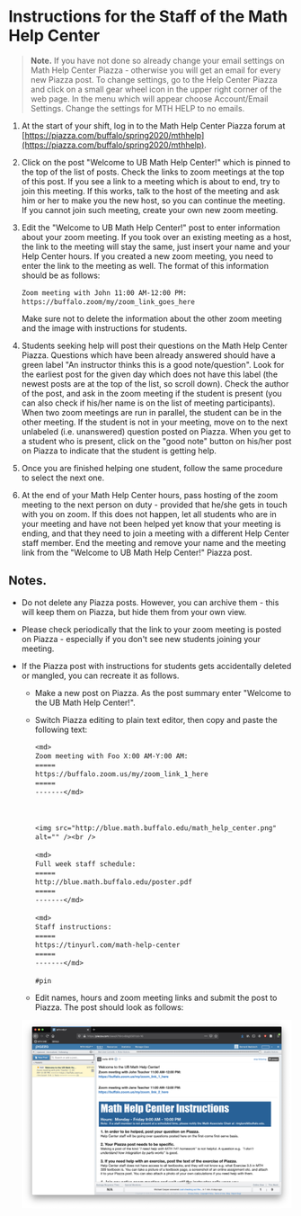 # Instructions for the Staff of the Math Help Center

>**Note.** If you have not done so already change your email settings on Math Help Center Piazza - otherwise you will get an email for every new Piazza post. To change settings, go to the Help Center Piazza and click on a small gear wheel icon in the upper right corner of the web page. In the menu which will appear choose Account/Email Settings. Change the settings for MTH HELP to no emails.


1. At the start of your shift, log in to the Math Help Center Piazza forum at [https://piazza.com/buffalo/spring2020/mthhelp](https://piazza.com/buffalo/spring2020/mthhelp).

2. Click on the post "Welcome to UB Math Help Center!" which is pinned to the top of the list of posts. Check the links to zoom meetings at the top of this post. If you see a link to a meeting which is about to end, try to join this meeting. If this works, talk to the host of the meeting and ask him or her to make you the new host, so you can continue the meeting. If you cannot join such meeting, create your own new zoom meeting.

3. Edit the "Welcome to UB Math Help Center!" post to enter information about your zoom  meeting. If you took over an existing meeting as a host, the link to the meeting will stay the same, just insert your name and your Help Center hours. If you created a new zoom meeting, you need to enter the link to the meeting as well. The format of this information should be as follows:

    ```
    Zoom meeting with John 11:00 AM-12:00 PM:
    https://buffalo.zoom/my/zoom_link_goes_here
    ```
    Make sure not to delete the information about the other  zoom meeting and the image with instructions for students.

4. Students seeking help will post their questions on the Math Help Center Piazza. Questions which have been already answered should have a green label "An instructor thinks this is a good note/question". Look for the earliest post for the given day which does not have this label (the newest posts are at the top of the list, so scroll down). Check the author of the post, and ask in the zoom meeting if the student is present (you can also check if his/her name is on the list of meeting participants). When two zoom meetings are run in parallel, the student can be in the other meeting. If the student is not in your meeting, move on to the next unlabeled (i.e. unanswered) question posted on Piazza. When you get to a student who is present, click on the "good note" button on his/her post on Piazza to indicate that the student is getting help.

5. Once you are finished helping one student, follow the same procedure to select the next one.

6. At the end of your Math Help Center hours, pass hosting of the zoom meeting to the next person on duty - provided that he/she gets in touch with you on zoom. If this does not happen, let all students who are in your meeting and have not been helped yet know that your meeting is ending, and that they need to join a meeting with a different Help Center staff member.
End the meeting and remove your name and the meeting link from the "Welcome to UB Math Help Center!" Piazza post.



## Notes.
*  Do not delete any Piazza posts. However, you can archive them - this will keep them on Piazza,  but hide them from your own view.
*  Please check periodically that the link to your zoom meeting is posted on Piazza - especially if you don't see new students joining your meeting.
* If the Piazza post with instructions for students gets accidentally deleted or mangled, you can recreate it as follows.

  - Make a new post on Piazza. As the post summary enter "Welcome to the UB Math Help Center!".
  - Switch Piazza editing to plain text editor, then copy and paste the following text:

    ```
    <md>
    Zoom meeting with Foo X:00 AM-Y:00 AM:
    =====
    https://buffalo.zoom.us/my/zoom_link_1_here
    =====
    -------</md>



    <img src="http://blue.math.buffalo.edu/math_help_center.png" alt="" /><br />

    <md>
    Full week staff schedule:
    =====
    http://blue.math.buffalo.edu/poster.pdf
    =====
    -------</md>

    <md>
    Staff instructions:
    =====
    https://tinyurl.com/math-help-center
    =====
    -------</md>

    #pin
    ```
  - Edit names, hours and zoom meeting links and submit the post to Piazza. The post should look as follows:

   ![Welcome](images/welcome.png)
